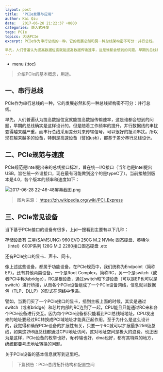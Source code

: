 ```yaml
---
layout: post
title:  "PCIe发展与应用"
author: Kai Qiu
date:   2017-06-28 21:22:37 +0800
categories: 嵌入式开发
tags: PCIe
topics: 大话PCIe
excerpt: PCIe作为串行总线的一种，它的发展必然和另一种总线架构密不可分：并行总线。

早先，人们普遍认为提高数据位宽就能提高数据传输速率，这是谁都会想到的问题，早期的总线确实是这样设计的。但是随着工作频率的提升，并行数据线的串扰变得越来越严重，而串行总线采用差分对来传输信号，可以很好的抵消串扰。所以现在越来越多的设备，特别是高速设备（譬如usb），都基于差分串行总线设计。
---
```


* menu
{:toc}

> 介绍PCIe的基本概念，用途。

## 一、串行总线

PCIe作为串行总线的一种，它的发展必然和另一种总线架构密不可分：并行总线。

早先，人们普遍认为提高数据位宽就能提高数据传输速率，这是谁都会想到的问题，早期的总线确实是这样设计的。但是随着工作频率的提升，并行数据线的串扰变得越来越严重，而串行总线采用差分对来传输信号，可以很好的抵消串扰。所以现在越来越多的设备，特别是高速设备（譬如usb），都基于差分串行总线设计。

## 二、PCIe规范与速度

PCIe规范是Intel提出来的总线接口标准，旨在统一I/O接口（当年也是Intel提出USB，旨在统一外设接口，现在最有可能做到这个的是typeC了）。当前接触到版本是4.0，各个版本的频率和速度如下：

![2017-06-28 22-46-48屏幕截图.png](https://ooo.0o0.ooo/2017/06/28/5953c1726bf5f.png)

> 图片来源： https://zh.wikipedia.org/wiki/PCI_Express

## 三、PCIe常见设备

当下基于PCIe接口的设备有很多，上jd一搜看到主要有以下几种：

存储设备有 三星(SAMSUNG) 960 EVO 250G M.2 NVMe 固态硬盘、英特尔（Intel）600P系列 128G M.2 2280接口固态硬盘 .etc

还有PCIe接口的显卡、声卡、网卡。

像上述这些设备，都属于功能设备，在PCIe规范中，我们统称为Endpoint（简称EP）。还有其他两类设备，一个是Root Complex，简称RC，另一个是switch（或者PCI中称为bridge），RC是根设备，通过switch和下游设备（可以是EP也可以是switch）进行桥接，从而各个PCIe设备组成了一个PCIe设备网络，信息就以数据包（TLP、DLLP）的形式在网络中传递。

譬如，当我们买了一个PCIe接口的显卡，插到主板上面的时候，其实是通过switch（或者bridge）和芯片内部的RC连到了一起，CPU能且只能通过RC来和各个PCIe设备进行交互。因为每个PCIe设备都只能看到PCI总线域地址，CPU发出来的地址要经过RC转换成PCI域地址才能真正起作用。至于为什么是这么设计的，我觉得和确保PCIe设备的扩展性有关，只要一个RC就可以扩展最多256级总线，如果这256级总线都通过CPU地址访问，这对地址空间是极大的浪费。也正因为是这样，PCIe设备的枚举也好，tlp传输也好，dma也好，都有其特殊的地方，统统都要考虑地址转换的问题。

关于PCIe设备的基本信息就写到这里吧。

> 下篇预告：PCIe总线拓扑结构和配置空间
